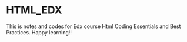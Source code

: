 # HTML_EDX
This is notes and codes for Edx course Html Coding Essentials and Best Practices. Happy learning!!
